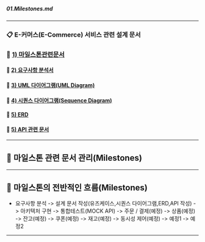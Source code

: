 #####  01.Milestones.md

-----------------------------------------------------------------

### 📋 E-커머스(E-Commerce) 서비스 관련 설계 문서

### 🐥   [1) 마일스톤관련문서](https://github.com/JuSuIn/hhplusweek2/blob/main/server-java/docs/01.Milestones.md)

#### 🐥  [2) 요구사항 분석서](https://github.com/JuSuIn/hhplusweek2/commit/959d2633176b797a3686362a8468ff814c96819b)

#### 🐥  [3) UML 다이어그램(UML Diagram)](https://github.com/JuSuIn/hhplusweek2/commit/49db5761552103c0541e87f0665b80e26d8cb74a)

#### 🐥  [4) 시퀀스 다이어그램(Sequence Diagram)](https://github.com/JuSuIn/hhplusweek2/blob/main/server-java/docs/03.E-Commerce_Sequence_Diagram.md)

#### 🐥  [5) ERD](https://github.com/JuSuIn/hhplusweek2/)

#### 🐥  [5) API 관련 문서](https://github.com/JuSuIn/hhplusweek2/)

-----------------------------------------------------------------

##  🤔 마일스톤 관련 문서 관리(Milestones)

-----------------------------------------------------------------

##  📆 마일스톤의 전반적인 흐름(Milestones)

* 요구사항 분석 -> 설계 문서 작성(유즈케이스,시퀀스 다이어그램,ERD,API 작성) -> 아키텍처 구현 -> 통합테스트(MOCK API) -> 
주문 / 결제(예정) -> 상품(예정) -> 잔고(예정) -> 쿠폰(예정) -> 재고(예정) -> 동시성 제어(예정) -> 
예정1 -> 예정2

-----------------------------------------------------------------

